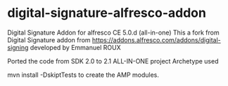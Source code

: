 # digital-signature-alfresco-addon
Digital Signature Addon for alfresco CE 5.0.d (all-in-one)
This a fork from Digital Signature addon from https://addons.alfresco.com/addons/digital-signing developed by Emmanuel ROUX

Ported the code from SDK 2.0 to 2.1
ALL-IN-ONE project Archetype used

mvn install -DskiptTests to create the AMP modules.
